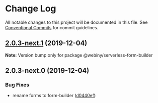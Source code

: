 # Change Log

All notable changes to this project will be documented in this file.
See [Conventional Commits](https://conventionalcommits.org) for commit guidelines.

## [2.0.3-next.1](https://github.com/Webiny/webiny-js/compare/@webiny/serverless-form-builder@2.0.3-next.0...@webiny/serverless-form-builder@2.0.3-next.1) (2019-12-04)

**Note:** Version bump only for package @webiny/serverless-form-builder





## 2.0.3-next.0 (2019-12-04)


### Bug Fixes

* rename forms to form-builder ([d0440ef](https://github.com/Webiny/webiny-js/commit/d0440ef83a53628198b96bb11f9be93a17b7ae67))
